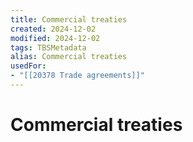 ```yaml
---
title: Commercial treaties
created: 2024-12-02
modified: 2024-12-02
tags: TBSMetadata
alias: Commercial treaties
usedFor:
- "[[20378 Trade agreements]]"
---
```

# Commercial treaties
